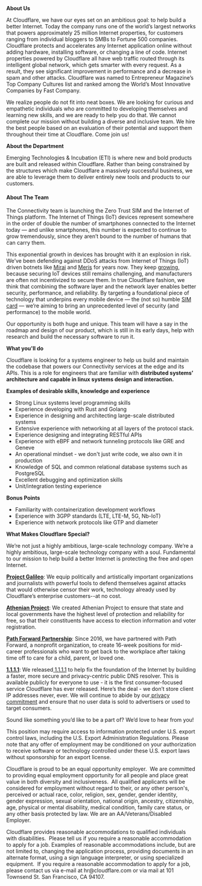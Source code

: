 <div class="content-intro">
	<div><strong>About Us</strong></div>
	<div>
		<p><span style="font-weight: 400;">At Cloudflare, we have our eyes set on an ambitious goal: to help build a better Internet. Today the company runs one of the world’s largest networks that powers approximately 25 million Internet properties, for customers ranging from individual bloggers to SMBs to Fortune 500 companies. Cloudflare protects and accelerates any Internet application online without adding hardware, installing software, or changing a line of code. Internet properties powered by Cloudflare all have web traffic routed through its intelligent global network, which gets smarter with every request. As a result, they see significant improvement in performance and a decrease in spam and other attacks. Cloudflare was named to Entrepreneur Magazine’s Top Company Cultures list and ranked among the World’s Most Innovative Companies by Fast Company.</span><span style="font-weight: 400;">&nbsp;</span></p>
		<p><span style="font-weight: 400;">We realize people do not fit into neat boxes. We are looking for curious and empathetic individuals who are committed to developing themselves and learning new skills, and we are ready to help you do that. We cannot complete our mission without building a diverse and inclusive team. We hire the best people based on an evaluation of their potential and support them throughout their time at Cloudflare. Come join us!&nbsp;</span></p>
	</div>
</div>
<p><strong>About the Department</strong></p>
<p><span style="font-weight: 400;">Emerging Technologies &amp; Incubation (ETI) is where new and bold products are built and released within Cloudflare. Rather than being constrained by the structures which make Cloudflare a massively successful business, we are able to leverage them to deliver entirely new tools and products to our customers.&nbsp;</span></p>
<h4><strong>About The Team</strong></h4>
<p><span style="font-weight: 400;">The Connectivity team is launching the Zero Trust SIM and the Internet of Things platform. The Internet of Things (IoT) devices represent somewhere in the order of double the number of smartphones connected to the Internet today — and unlike smartphones, this number is expected to continue to grow tremendously, since they aren’t bound to the number of humans that can carry them.&nbsp;</span></p>
<p><span style="font-weight: 400;">This exponential growth in devices has brought with it an explosion in risk. We’ve been defending against DDoS attacks from Internet of Things (IoT) driven botnets like </span><a href="https://blog.cloudflare.com/tag/mirai/"><span style="font-weight: 400;">Mirai</span></a><span style="font-weight: 400;"> and </span><a href="https://blog.cloudflare.com/meris-botnet/"><span style="font-weight: 400;">Meris</span></a><span style="font-weight: 400;"> for years now. They keep </span><a href="https://www.securityweek.com/cloudflare-mitigates-2-tbps-ddos-attack-launched-mirai-botnet"><span style="font-weight: 400;">growing</span></a><span style="font-weight: 400;">, because securing IoT devices still remains challenging, and manufacturers are often not incentivized to secure them. In true Cloudflare fashion, we think that combining the software layer and the network layer enables better security, performance, and reliability. By targeting a foundational piece of technology that underpins every mobile device — the (not so) humble </span><a href="https://en.wikipedia.org/wiki/SIM_card"><span style="font-weight: 400;">SIM card</span></a><span style="font-weight: 400;"> — we’re aiming to bring an unprecedented level of security (and performance) to the mobile world.</span></p>
<p><span style="font-weight: 400;">Our opportunity is both huge and unique. This team will have a say in the roadmap and design of our product, which is still in its early days, help with research and build the necessary software to run it.</span></p>
<p><strong>What you'll do</strong></p>
<p><span style="font-weight: 400;">Cloudflare is looking for a systems engineer to help us build and maintain the codebase that powers our Connectivity services at the edge and its APIs. This is a role for engineers that are familiar with </span><strong>distributed systems’ architecture and capable in linux systems design and interaction.&nbsp;</strong></p>
<p><strong>Examples of desirable skills, knowledge and experience</strong></p>
<ul>
	<li style="font-weight: 400;"><span style="font-weight: 400;">Strong Linux systems level programming skills</span></li>
	<li style="font-weight: 400;"><span style="font-weight: 400;">Experience developing with Rust and Golang</span></li>
	<li style="font-weight: 400;"><span style="font-weight: 400;">Experience in designing and architecting large-scale distributed systems</span></li>
	<li style="font-weight: 400;"><span style="font-weight: 400;">Extensive experience with networking at all layers of the protocol stack.</span></li>
	<li style="font-weight: 400;"><span style="font-weight: 400;">Experience designing and integrating RESTful APIs</span></li>
	<li style="font-weight: 400;"><span style="font-weight: 400;">Experience with eBPF and network tunneling protocols like GRE and Geneve</span></li>
	<li style="font-weight: 400;"><span style="font-weight: 400;">An operational mindset - we don't just write code, we also own it in production</span></li>
	<li style="font-weight: 400;"><span style="font-weight: 400;">Knowledge of SQL and common relational database systems such as PostgreSQL</span></li>
	<li style="font-weight: 400;"><span style="font-weight: 400;">Excellent debugging and optimization skills</span></li>
	<li style="font-weight: 400;"><span style="font-weight: 400;">Unit/integration testing experience</span></li>
</ul>
<p><strong>Bonus Points</strong></p>
<ul>
	<li style="font-weight: 400;"><span style="font-weight: 400;">Familiarity with containerization development workflows</span></li>
	<li style="font-weight: 400;"><span style="font-weight: 400;">Experience with 3GPP standards (LTE, LTE-M, 5G, Nb-IoT)</span></li>
	<li style="font-weight: 400;"><span style="font-weight: 400;">Experience with network protocols like GTP and diameter</span></li>
</ul>
<div class="content-conclusion">
	<p><strong>What Makes Cloudflare Special?</strong></p>
	<p><span style="font-weight: 400;">We’re not just a highly ambitious, large-scale technology company. We’re a highly ambitious, large-scale technology company with a soul. Fundamental to our mission to help build a better Internet is protecting the free and open Internet.</span></p>
	<p><a href="https://blog.cloudflare.com/protecting-free-expression-online/"><strong>Project Galileo</strong></a><span style="font-weight: 400;">: We equip politically and artistically important organizations and journalists with powerful tools to defend themselves against attacks that would otherwise censor their work, technology already used by Cloudflare’s enterprise customers--at no cost.</span></p>
	<p><strong><a href="https://www.cloudflare.com/athenian/">Athenian Project</a></strong><span style="font-weight: 400;">: We created Athenian Project to ensure that state and local governments have the highest level of protection and reliability for free, so that their constituents have access to election information and voter registration.</span></p>
	<p><a href="https://blog.cloudflare.com/tag/path-forward/"><strong>Path Forward Partnership</strong></a><span style="font-weight: 400;">: Since 2016, we have partnered with Path Forward, a nonprofit organization, to create 16-week positions for mid-career professionals who want to get back to the workplace after taking time off to care for a child, parent, or loved one.</span></p>
	<p><a href="https://1.1.1.1/"><strong>1.1.1.1</strong></a><span style="font-weight: 400;">: We released</span><a href="https://1.1.1.1/"> <span style="font-weight: 400;">1.1.1.1</span></a><span style="font-weight: 400;"> to help fix the foundation of the Internet by building a faster, more secure and privacy-centric public DNS resolver. This is available publicly for everyone to use - it is the first consumer-focused service Cloudflare has ever released. Here’s the deal - we don’t store client IP addresses never, ever. We will continue to abide by our</span><a href="https://developers.cloudflare.com/1.1.1.1/privacy/public-dns-resolver"> privacy commitment</a><span style="font-weight: 400;"> and ensure that no user data is sold to advertisers or used to target consumers.</span></p>
	<p><span style="font-weight: 400;">Sound like something you’d like to be a part of? We’d love to hear from you!</span></p>
	<p><span style="font-weight: 400;">This position may require access to information protected under U.S. export control laws, including the U.S. Export Administration Regulations. Please note that any offer of employment may be conditioned on your authorization to receive software or technology controlled under these U.S. export laws without sponsorship for an export license.</span></p>
	<p><span style="font-weight: 400;">Cloudflare is proud to be an equal opportunity employer. &nbsp;We are committed to providing equal employment opportunity for all people and place great value in both diversity and inclusiveness. &nbsp;All qualified applicants will be considered for employment without regard to their, or any other person's, perceived or actual</span> <span style="font-weight: 400;">race, color, religion, sex, gender, gender identity, gender expression, sexual orientation, national origin, ancestry, citizenship, age, physical or mental disability, medical condition, family care status, or any other basis protected by law. </span><span style="font-weight: 400;">We are an AA/Veterans/Disabled Employer.</span></p>
	<p><span style="font-weight: 400;">Cloudflare provides reasonable accommodations to qualified individuals with disabilities. &nbsp;Please tell us if you require a reasonable accommodation to apply for a job. Examples of reasonable accommodations include, but are not limited to, changing the application process, providing documents in an alternate format, using a sign language interpreter, or using specialized equipment. &nbsp;If you require a reasonable accommodation to apply for a job, please contact us via e-mail at </span><span style="font-weight: 400;">hr@cloudflare.com</span><span style="font-weight: 400;"> or via mail at 101 Townsend St. San Francisco, CA 94107.</span></p>
</div>